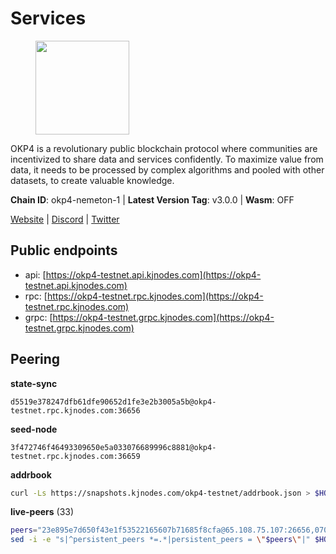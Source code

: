 # Services

<figure><img src="https://raw.githubusercontent.com/kj89/testnet_manuals/main/pingpub/logos/okp4.png" width="150" alt=""><figcaption></figcaption></figure>

OKP4 is a revolutionary public blockchain protocol where communities are incentivized to  share data and services confidently. To maximize value from data, it needs to be processed  by complex algorithms and pooled with other datasets, to create valuable knowledge.

**Chain ID**: okp4-nemeton-1 | **Latest Version Tag**: v3.0.0 | **Wasm**: OFF

[Website](https://okp4.network) | [Discord](https://discord.gg/okp4) | [Twitter](https://twitter.com/OKP4_Protocol)


## Public endpoints

* api: [https://okp4-testnet.api.kjnodes.com](https://okp4-testnet.api.kjnodes.com)
* rpc: [https://okp4-testnet.rpc.kjnodes.com](https://okp4-testnet.rpc.kjnodes.com)
* grpc: [https://okp4-testnet.grpc.kjnodes.com](https://okp4-testnet.grpc.kjnodes.com)

## Peering

**state-sync**

```text
d5519e378247dfb61dfe90652d1fe3e2b3005a5b@okp4-testnet.rpc.kjnodes.com:36656
```

**seed-node**

```text
3f472746f46493309650e5a033076689996c8881@okp4-testnet.rpc.kjnodes.com:36659
```

**addrbook**
```bash
curl -Ls https://snapshots.kjnodes.com/okp4-testnet/addrbook.json > $HOME/.okp4d/config/addrbook.json
```

**live-peers** (33)
```bash
peers="23e895e7d650f43e1f53522165607b71685f8cfa@65.108.75.107:26656,07023da2f1fd638d40e37d13741e8e3d5525b4f1@65.108.96.104:26656,99f6675049e22a0216af0e2447e7a4c5021874cd@142.132.132.200:28656,42b1ed3a559cbc09278d360dfccf64866a780104@65.109.27.156:29656,fa04503a35476204861f06b75be4839562205527@65.109.85.226:6070,8af258bbe73f4c66127a7b3e8b1ec23fde2950a6@65.108.192.123:19656,cc8bc81fea49a6a412992bb3e2c3f211d9e675c8@88.99.161.162:21656,8cdeb85dada114c959c36bb59ce258c65ae3a09c@88.198.242.163:36656,b0b56d944cf1cc569a1e77e0923e075bad94d755@141.95.145.41:28656,ebc272824924ea1a27ea3183dd0b9ba713494f83@95.214.55.198:26996,e755eb8016c2f6f5303b2f8d503d9126d235e80f@138.201.35.56:26656,66a75c374c274733bfa3050277cdb43db3fcee56@147.182.229.52:26656,f17338ec41b1b68b07063984feb407d9038cf78b@65.108.142.47:26616,5c2a752c9b1952dbed075c56c600c3a79b58c395@95.214.55.232:26996,8a7605d8ae4338de5b7a0d5c70244ce05e377630@85.10.200.221:26656,2f6d5a319ebee0201dff4a0e3b7526d0863a4d32@65.109.85.225:6070,854cc8b83a48ba4394c1940b57d0f42ec013e033@38.242.251.204:26656,d1a0ff9bd7ea1ebd06bc7158f3523f5e557328be@163.172.131.169:26656,2bfd405e8f0f176428e2127f98b5ec53164ae1f0@142.132.149.118:26656,307fb25cd6998d0d5bd1d947571f6043c6bb4069@65.109.31.114:2280,9d1482bc31fb4578a5c7f7f65c4e0aaf2dfc2336@213.239.215.77:36656,2c6b5af41689145abb85f95cb49131ae9e193142@217.13.223.167:61356,034c2fbca12a8ced548d3225bcd21bdf1216a1b3@65.109.49.163:11203,be9841ace1d71a4c7681918ee39f5e00d8e96a82@213.239.216.252:36656,f7fb0f3248e4aed14e89bc4967d48c66b72e6f62@135.181.147.169:26656,126dc25a6a5aa0cfa83010550dfb3c5a1a861755@65.108.201.15:21337,74349a1cb9479b291866debe2042de8a2e88b850@65.108.233.109:17656,b7e01ffbe25214f24bb42f0e805d02940a7224df@194.163.172.115:17656,82bb185819e5cf2bb6a9896447672efca27f28cb@65.109.15.202:26656,ba469aac96159dbb49844406423180618d267007@65.108.120.21:26113,395848f060440388d4d6d2e8902b9851426c3ec0@51.159.153.211:26656,9755cab2585a2794453a5b396ef13b893393366f@65.108.212.224:46673,5ed1edac2d35c91577b34f6002c85927027058b9@95.217.202.49:30656"
sed -i -e "s|^persistent_peers *=.*|persistent_peers = \"$peers\"|" $HOME/.okp4d/config/config.toml
```
